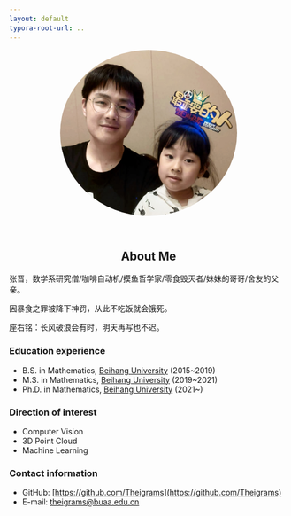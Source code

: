 ```yaml
---
layout: default
typora-root-url: ..
---
```


<center>
<div style="width:320px; height:300px; border-radius:50%; overflow:hidden;">
<img src="assets/images/We.jpeg" width="320" height="300" />
</div>
</center>
<p>&nbsp;</p>


<center>
<h2 id='about-me'>About Me</h2>
</center>
张晋，数学系研究僧/咖啡自动机/摸鱼哲学家/零食毁灭者/妹妹的哥哥/舍友的父亲。

因暴食之罪被降下神罚，从此不吃饭就会饿死。

座右铭：长风破浪会有时，明天再写也不迟。

### Education experience

- B.S. in Mathematics, [Beihang University](https://www.buaa.edu.cn/) (2015~2019)
- M.S. in Mathematics, [Beihang University](https://www.buaa.edu.cn/) (2019~2021)
- Ph.D. in Mathematics, [Beihang University](https://www.buaa.edu.cn/) (2021~)

### Direction of interest

- Computer Vision
- 3D Point Cloud
- Machine Learning

### Contact information

- GitHub: [https://github.com/Theigrams](https://github.com/Theigrams)
- E-mail: theigrams@buaa.edu.cn
